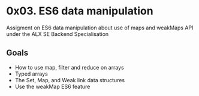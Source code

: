 # 0x03. ES6 data manipulation
Assigment on ES6 data manipulation about use of maps and weakMaps API
under the ALX SE  Backend Specialisation 

## Goals

- How to use map, filter and reduce on arrays
- Typed arrays
- The Set, Map, and Weak link data structures
- Use the weakMap ES6 feature
